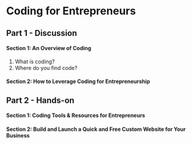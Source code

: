 # Coding for Entrepreneurs

## Part 1 - Discussion
#### Section 1: An Overview of Coding
1. What is coding?
2. Where do you find code?
#### Section 2: How to Leverage Coding for Entrepreneurship

## Part 2 - Hands-on
#### Section 1: Coding Tools & Resources for Entrepreneurs
#### Section 2: Build and Launch a Quick and Free Custom Website for Your Business
